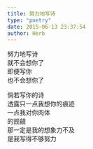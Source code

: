 ```yaml
---  
title: 努力地写诗  
type: "poetry"  
date: 2015-06-13 23:37:54  
author: Herb  
---  
```

努力地写诗  
就不会想你了  
即便写你  
也不会想你了  

倘若写你的诗  
透露只一点我想你的痕迹  
一点我对你肉体  
的觊觎  
那一定是我的想象力不及  
是我写得不够努力